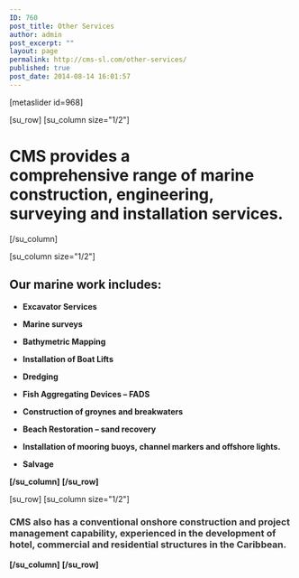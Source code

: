 ```yaml
---
ID: 760
post_title: Other Services
author: admin
post_excerpt: ""
layout: page
permalink: http://cms-sl.com/other-services/
published: true
post_date: 2014-08-14 16:01:57
---
```

[metaslider id=968]

[su_row]
[su_column size="1/2"]
<h1>CMS provides
a comprehensive range of marine construction, engineering, surveying and installation services.</h1>
<p style="text-align: left;">[/su_column]</p>
[su_column size="1/2"]
<h2>Our marine work includes:</h2>
<ul>
	<li>
<p class="p1"><b>Excavator Services</b></p>
</li>
	<li>
<p class="p1"><b></b><strong>Marine surveys
</strong></p>
</li>
	<li>
<p class="p1"><strong>Bathymetric Mapping</strong></p>
</li>
	<li>
<p class="p1"><strong>Installation of Boat Lifts</strong></p>
</li>
	<li>
<p class="p1"><strong>Dredging</strong></p>
</li>
	<li>
<p class="p1"><strong>Fish Aggregating Devices – FADS</strong></p>
</li>
	<li>
<p class="p1"><strong>Construction of groynes and breakwaters</strong></p>
</li>
	<li>
<p class="p1"><strong>Beach Restoration – sand recovery</strong></p>
</li>
	<li>
<p class="p1"><strong>Installation of mooring buoys, </strong><strong>channel markers and offshore lights.</strong></p>
</li>
	<li>
<p class="p1"><strong>Salvage</strong></p>
</li>
</ul>
<strong>[/su_column]</strong>
<strong> [/su_row]</strong>

[su_row]
[su_column size="1/2"]
<h3><span style="color: #333333;">CMS also has a conventional onshore construction and project management capability, experienced in the development of hotel, commercial and residential structures in the Caribbean.</span></h3>
<strong>[/su_column]</strong>
<strong>[/su_row]</strong>